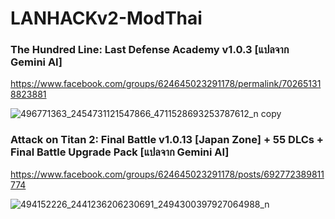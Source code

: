 # LANHACKv2-ModThai
### The Hundred Line: Last Defense Academy v1.0.3 [แปลจาก Gemini AI]
https://www.facebook.com/groups/624645023291178/permalink/702651318823881

![496771363_2454731121547866_4711528693253787612_n copy](https://github.com/user-attachments/assets/ece207dc-3dca-4cb5-b48b-528aa2678e3f)
### Attack on Titan 2: Final Battle v1.0.13 [Japan Zone] + 55 DLCs + Final Battle Upgrade Pack [แปลจาก Gemini AI]
https://www.facebook.com/groups/624645023291178/posts/692772389811774

![494152226_2441236206230691_2494300397927064988_n](https://github.com/user-attachments/assets/697cc785-1a72-4ba0-a7dd-bb81969d030a)

